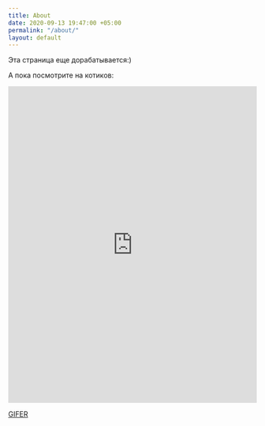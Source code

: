 ```yaml
---
title: About
date: 2020-09-13 19:47:00 +05:00
permalink: "/about/"
layout: default
---
```


Эта страница еще дорабатывается:)

А пока посмотрите на котиков: 
<div style="padding-top:127.188%;position:relative;"><iframe src="https://gifer.com/embed/4TVL" width="100%" height="100%" style='position:absolute;top:0;left:0;' frameBorder="0" allowFullScreen></iframe></div><p><a href="https://gifer.com">GIFER</a></p>